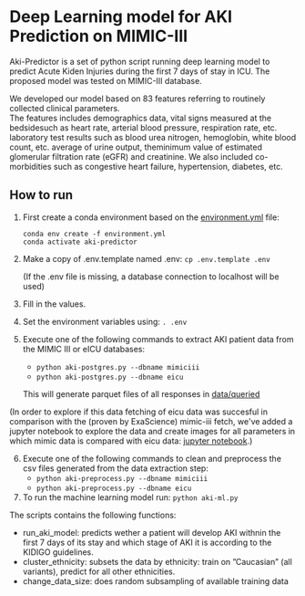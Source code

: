 # Deep Learning model for AKI Prediction on MIMIC-III

Aki-Predictor is a set of python script running deep learning model to predict Acute Kiden Injuries during the first 7 days of stay in ICU. The proposed model was tested on MIMIC-III database.

We developed our model based on 83 features referring to routinely collected clinical parameters.  
The features includes demographics data, vital signs measured at the bedsidesuch as heart rate, arterial blood pressure, respiration rate, etc. laboratory test results such 
as blood urea nitrogen, hemoglobin, white blood count, etc. average of urine output, theminimum  value  of  estimated  glomerular  filtration  rate  (eGFR)  and  creatinine.
We also included co-morbidities such as congestive heart failure,  hypertension,  diabetes,  etc.

## How to run

1. First create a conda environment based on the [environment.yml](environment.yml) file:
   ```
   conda env create -f environment.yml
   conda activate aki-predictor 
   ```
2. Make a copy of .env.template named .env: `cp .env.template .env`
   
   (If the .env file is missing, a database connection to localhost will be used)
3. Fill in the values.
4. Set the environment variables using: `. .env`
5. Execute one of the following commands to extract AKI patient data from the MIMIC III or eICU databases:
   - `python aki-postgres.py --dbname mimiciii`
   - `python aki-postgres.py --dbname eicu`
   
   This will generate parquet files of all responses in [data/queried](./data/queried)

(In order to explore if this data fetching of eicu data was succesful in comparison with the (proven by ExaScience) mimic-iii fetch, we've added a jupyter notebook to explore the data and create images for all parameters in which mimic data is compared with eicu data:
[jupyter notebook](data_exploration.ipynb).)

6. Execute one of the following commands to clean and preprocess the csv files generated from the data extraction step:
   - `python aki-preprocess.py --dbname mimiciii`
   - `python aki-preprocess.py --dbname eicu`
7. To run the machine learning model run: `python aki-ml.py`

The scripts contains the following functions:

* run_aki_model: predicts wether a patient will develop AKI withnin the first 7 days of its stay and which stage of AKI it is according to the KIDIGO guidelines.
* cluster_ethnicity: subsets the data  by  ethnicity:  train  on  ”Caucasian”  (all variants),  predict  for  all  other  ethnicities.   
* change_data_size: does random subsampling of available training data
